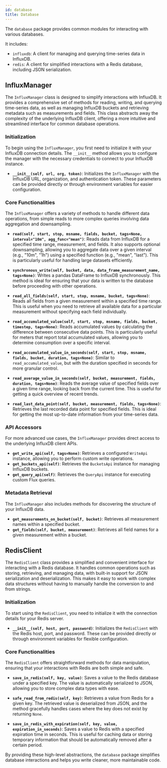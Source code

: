 ```yaml
---
id: database
title: Database
---
```


The `database` package provides common modules for interacting with various databases.

It includes:
- `influxdb`: A client for managing and querying time-series data in InfluxDB.
- `redis`: A client for simplified interactions with a Redis database, including JSON serialization.

## InfluxManager

The `InfluxManager` class is designed to simplify interactions with InfluxDB. It provides a comprehensive set of methods for reading, writing, and querying time-series data, as well as managing InfluxDB buckets and retrieving metadata such as measurements and fields. This class abstracts away the complexity of the underlying InfluxDB client, offering a more intuitive and streamlined interface for common database operations.

### Initialization

To begin using the `InfluxManager`, you first need to initialize it with your InfluxDB connection details. The `__init__` method allows you to configure the manager with the necessary credentials to connect to your InfluxDB instance.

- **`__init__(self, url, org, token)`**: Initializes the `InfluxManager` with the InfluxDB URL, organization, and authentication token. These parameters can be provided directly or through environment variables for easier configuration.

### Core Functionalities

The `InfluxManager` offers a variety of methods to handle different data operations, from simple reads to more complex queries involving data aggregation and downsampling.

- **`read(self, start, stop, msname, fields, bucket, tags=None, interval="10m", agg_func="mean")`**: Reads data from InfluxDB for a specified time range, measurement, and fields. It also supports optional downsampling, allowing you to aggregate data over a given interval (e.g., "10m", "1h") using a specified function (e.g., "mean", "last"). This is particularly useful for handling large datasets efficiently.

- **`synchronous_write(self, bucket, data, data_frame_measurement_name, tags=None)`**: Writes a pandas DataFrame to InfluxDB synchronously. This method is ideal for ensuring that your data is written to the database before proceeding with other operations.

- **`read_all_fields(self, start, stop, msname, bucket, tags=None)`**: Reads all fields from a given measurement within a specified time range. This is useful when you need to retrieve all available data for a particular measurement without specifying each field individually.

- **`read_accumulated_value(self, start, stop, msname, fields, bucket, timestep, tags=None)`**: Reads accumulated values by calculating the difference between consecutive data points. This is particularly useful for meters that report total accumulated values, allowing you to determine consumption over a specific interval.

- **`read_accumulated_value_in_seconds(self, start, stop, msname, fields, bucket, duration, tags=None)`**: Similar to `read_accumulated_value`, but with the duration specified in seconds for more granular control.

- **`read_average_value_in_seconds(self, bucket, measurement, fields, duration, tags=None)`**: Reads the average value of specified fields over a given time range, looking back from the current time. This is useful for getting a quick overview of recent trends.

- **`read_last_data_point(self, bucket, measurement, fields, tags=None)`**: Retrieves the last recorded data point for specified fields. This is ideal for getting the most up-to-date information from your time-series data.

### API Accessors

For more advanced use cases, the `InfluxManager` provides direct access to the underlying InfluxDB client APIs.

- **`get_write_api(self, tags=None)`**: Retrieves a configured `WriteApi` instance, allowing you to perform custom write operations.
- **`get_buckets_api(self)`**: Retrieves the `BucketsApi` instance for managing InfluxDB buckets.
- **`get_query_api(self)`**: Retrieves the `QueryApi` instance for executing custom Flux queries.

### Metadata Retrieval

The `InfluxManager` also includes methods for discovering the structure of your InfluxDB data.

- **`get_measurements_on_bucket(self, bucket)`**: Retrieves all measurement names within a specified bucket.
- **`get_fields(self, bucket, measurement)`**: Retrieves all field names for a given measurement within a bucket.

## RedisClient

The `RedisClient` class provides a simplified and convenient interface for interacting with a Redis database. It handles common operations such as storing, retrieving, and managing data, with built-in support for JSON serialization and deserialization. This makes it easy to work with complex data structures without having to manually handle the conversion to and from strings.

### Initialization

To start using the `RedisClient`, you need to initialize it with the connection details for your Redis server.

- **`__init__(self, host, port, password)`**: Initializes the `RedisClient` with the Redis host, port, and password. These can be provided directly or through environment variables for flexible configuration.

### Core Functionalities

The `RedisClient` offers straightforward methods for data manipulation, ensuring that your interactions with Redis are both simple and safe.

- **`save_in_redis(self, key, value)`**: Saves a value to the Redis database under a specified key. The value is automatically serialized to JSON, allowing you to store complex data types with ease.

- **`safe_read_from_redis(self, key)`**: Retrieves a value from Redis for a given key. The retrieved value is deserialized from JSON, and the method gracefully handles cases where the key does not exist by returning `None`.

- **`save_in_redis_with_expiration(self, key, value, expiration_in_seconds)`**: Saves a value to Redis with a specified expiration time in seconds. This is useful for caching data or storing temporary information that should be automatically removed after a certain period.

By providing these high-level abstractions, the `database` package simplifies database interactions and helps you write cleaner, more maintainable code.